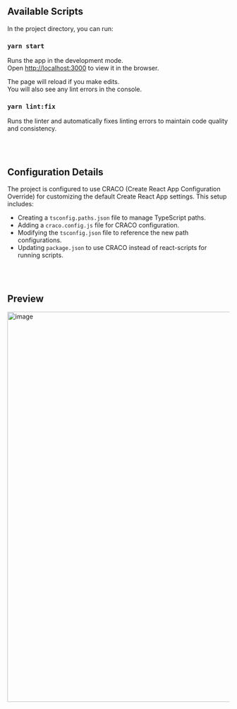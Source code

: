 ## Available Scripts

In the project directory, you can run:

### `yarn start`

Runs the app in the development mode.\
Open [http://localhost:3000](http://localhost:3000) to view it in the browser.

The page will reload if you make edits.\
You will also see any lint errors in the console.

### `yarn lint:fix`

Runs the linter and automatically fixes linting errors to maintain code quality and consistency.

<br/>
<br/>

## Configuration Details

The project is configured to use CRACO (Create React App Configuration Override) for customizing the default Create React App settings. This setup includes:

- Creating a `tsconfig.paths.json` file to manage TypeScript paths.
- Adding a `craco.config.js` file for CRACO configuration.
- Modifying the `tsconfig.json` file to reference the new path configurations.
- Updating `package.json` to use CRACO instead of react-scripts for running scripts.

<br/>
<br/>


## Preview
<img width="884" alt="image" src="https://github.com/yoosaemsol/yarn-berry-boilerplate/assets/75073867/695dce07-d244-431c-b2b2-03a22973bd2c">
